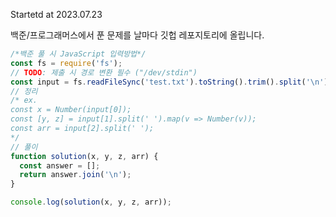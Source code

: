 Startetd at 2023.07.23

백준/프로그래머스에서 푼 문제를 날마다 깃헙 레포지토리에 올립니다.

```javaScript
/*백준 풀 시 JavaScript 입력방법*/
const fs = require('fs');
// TODO: 제출 시 경로 변환 필수 ("/dev/stdin")
const input = fs.readFileSync('test.txt').toString().trim().split('\n');
// 정리
/* ex.
const x = Number(input[0]);
const [y, z] = input[1].split(' ').map(v => Number(v));
const arr = input[2].split(' '); 
*/
// 풀이
function solution(x, y, z, arr) {
  const answer = [];
  return answer.join('\n');
}

console.log(solution(x, y, z, arr));
```